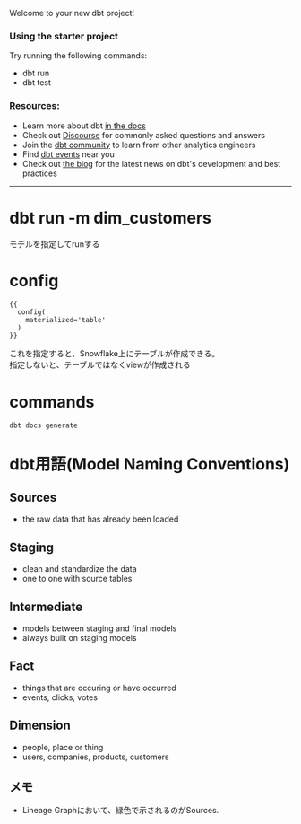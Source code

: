 Welcome to your new dbt project!

### Using the starter project

Try running the following commands:
- dbt run
- dbt test


### Resources:
- Learn more about dbt [in the docs](https://docs.getdbt.com/docs/introduction)
- Check out [Discourse](https://discourse.getdbt.com/) for commonly asked questions and answers
- Join the [dbt community](http://community.getbdt.com/) to learn from other analytics engineers
- Find [dbt events](https://events.getdbt.com) near you
- Check out [the blog](https://blog.getdbt.com/) for the latest news on dbt's development and best practices

---

# dbt run -m dim_customers
モデルを指定してrunする

# config

```
{{
  config(
    materialized='table'
  )
}}
```

これを指定すると、Snowflake上にテーブルが作成できる。  
指定しないと、テーブルではなくviewが作成される


# commands
`dbt docs generate`

# dbt用語(Model Naming Conventions)
## Sources
- the raw data that has already been loaded

## Staging
- clean and standardize the data
- one to one with source tables

## Intermediate 
- models between staging and final models
- always built on staging models

## Fact 
- things that are occuring or have occurred
- events, clicks, votes

## Dimension
- people, place or thing
- users, companies, products, customers

## メモ
- Lineage Graphにおいて、緑色で示されるのがSources.
